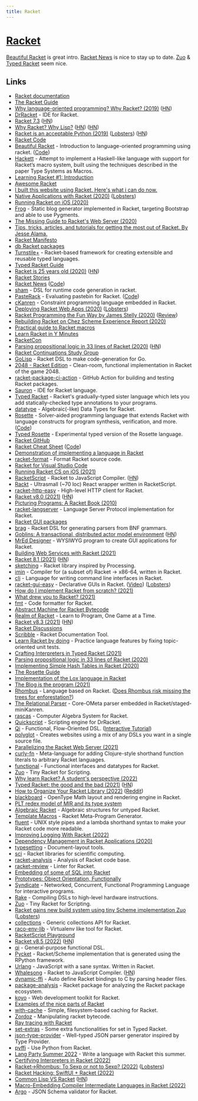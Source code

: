 ```yaml
---
title: Racket
---
```


# [Racket](https://racket-lang.org/)

[Beautiful Racket](https://beautifulracket.com/) is great intro. [Racket News](https://racket-news.com/) is nice to stay up to date. [Zuo](https://github.com/racket/zuo) & [Typed Racket](https://github.com/racket/typed-racket) seem nice.

## Links

- [Racket documentation](https://docs.racket-lang.org/)
- [The Racket Guide](https://docs.racket-lang.org/guide/)
- [Why language-oriented programming? Why Racket? (2019)](https://beautifulracket.com/appendix/why-lop-why-racket.html) ([HN](https://news.ycombinator.com/item?id=19232068))
- [DrRacket](https://github.com/racket/drracket) - IDE for Racket.
- [Racket 7.3](https://download.racket-lang.org/v7.3.html) ([HN](https://news.ycombinator.com/item?id=19925832))
- [Why Racket? Why Lisp?](https://beautifulracket.com/appendix/why-racket-why-lisp.html) ([HN](https://news.ycombinator.com/item?id=19952714)) ([HN](https://news.ycombinator.com/item?id=32839542))
- [Racket is an acceptable Python (2019)](https://dustycloud.org/blog/racket-is-an-acceptable-python/) ([Lobsters](https://lobste.rs/s/q2kci7/racket_is_acceptable_python)) ([HN](https://news.ycombinator.com/item?id=31493207))
- [Racket Code](https://github.com/racket/racket)
- [Beautiful Racket](https://beautifulracket.com/) - Introduction to language-oriented programming using racket. ([Code](https://github.com/mbutterick/beautiful-racket))
- [Hackett](https://github.com/lexi-lambda/hackett) - Attempt to implement a Haskell-like language with support for Racket’s macro system, built using the techniques described in the paper Type Systems as Macros.
- [Learning Racket #1: Introduction](https://artyom.me/learning-racket-1)
- [Awesome Racket](https://github.com/avelino/awesome-racket)
- [I built this website using Racket. Here's what i can do now.](https://sagegerard.com/racket-powered.html)
- [Native Applications with Racket (2020)](https://defn.io/2020/01/04/remember-internals/) ([Lobsters](https://lobste.rs/s/s4okil/native_applications_with_racket))
- [Running Racket on iOS (2020)](https://defn.io/2020/01/05/racket-on-ios/)
- [Frog](https://github.com/greghendershott/frog) - Static blog generator implemented in Racket, targeting Bootstrap and able to use Pygments.
- [The Missing Guide to Racket's Web Server (2020)](https://defn.io/2020/02/12/racket-web-server-guide/)
- [Tips, tricks, articles, and tutorials for getting the most out of Racket. By Jesse Alama.](https://lisp.sh/)
- [Racket Manifesto](https://www2.ccs.neu.edu/racket/pubs/manifesto.pdf)
- [db Racket packages](https://github.com/racket/db)
- [Turnstile+](https://github.com/stchang/macrotypes) - Racket-based framework for creating extensible and reusable typed languages.
- [Typed Racket Guide](https://docs.racket-lang.org/ts-guide/index.html)
- [Racket is 25 years old (2020)](https://blog.racket-lang.org/2020/05/racket-is-25.html) ([HN](https://news.ycombinator.com/item?id=23132621))
- [Racket Stories](https://racket-stories.com/)
- [Racket News](https://racket-news.com/) ([Code](https://github.com/pmatos/racket-news))
- [sham](https://github.com/rjnw/sham) - DSL for runtime code generation in racket.
- [PasteRack](http://www.pasterack.org/) - Evaluating pastebin for Racket. ([Code](https://github.com/stchang/pasterack))
- [cKanren](https://github.com/calvis/cKanren) - Constraint programming language embedded in Racket.
- [Deploying Racket Web Apps (2020)](https://defn.io/2020/06/28/racket-deployment/) ([Lobsters](https://lobste.rs/s/lzv4iu/deploying_racket_web_apps))
- [Racket Programming the Fun Way by James Stelly (2020)](https://www.penguinrandomhouse.com/books/645955/racket-programming-the-fun-way-by-james-stelly/) ([Review](https://www.micahcantor.com/blog/racket-programming-the-fun-way-review/))
- [Rebuilding Racket on Chez Scheme Experience Report (2020)](https://www.youtube.com/watch?v=s3Q3M2wZ7rI)
- [Practical guide to Racket macros](https://github.com/greghendershott/fear-of-macros)
- [Learn Racket in Y Minutes](https://learnxinyminutes.com/docs/racket/)
- [RacketCon](https://con.racket-lang.org/)
- [Parsing propositional logic in 33 lines of Racket (2020)](https://micahcantor.xyz/blog/logic-racket-parser) ([HN](https://news.ycombinator.com/item?id=24764648))
- [Racket Continuations Study Group](https://github.com/rain-1/continuations-study-group)
- [GoLisp](https://github.com/corpix/golisp) - Racket DSL to make code-generation for Go.
- [2048 - Racket Edition](https://github.com/danprager/racket-2048) - Clean-room, functional implementation in Racket of the game 2048.
- [racket-package-ci-action](https://github.com/jackfirth/racket-package-ci-action) - GitHub Action for building and testing Racket packages.
- [Sauron](https://github.com/racket-tw/sauron) - IDE for Racket language.
- [Typed Racket](https://github.com/racket/typed-racket) - Racket's gradually-typed sister language which lets you add statically-checked type annotations to your programs.
- [datatype](https://github.com/pnwamk/datatype) - Algebraic(-like) Data Types for Racket.
- [Rosette](https://emina.github.io/rosette/) - Solver-aided programming language that extends Racket with language constructs for program synthesis, verification, and more. ([Code](https://github.com/emina/rosette))
- [Typed Rosette](https://github.com/stchang/typed-rosette) - Experimental typed version of the Rosette language.
- [Racket GitHub](https://github.com/racket)
- [Racket Cheat Sheet](https://docs.racket-lang.org/racket-cheat/) ([Code](https://github.com/jeapostrophe/racket-cheat))
- [Demonstration of implementing a language in Racket](https://github.com/mflatt/scratchy)
- [racket-format](https://github.com/russellw/racket-format) - Format Racket source code.
- [Racket for Visual Studio Code](https://github.com/pouyakary/vscode-racket)
- [Running Racket CS on iOS (2021)](https://defn.io/2021/01/19/racket-cs-on-ios/)
- [RacketScript](https://github.com/racketscript/racketscript) - Racket to JavaScript Compiler. ([HN](https://news.ycombinator.com/item?id=28662132))
- [Rackt](https://github.com/rackt-org/rackt) - Ultrasmall (~70 loc) React wrapper written in RacketScript.
- [racket-http-easy](https://github.com/Bogdanp/racket-http-easy) - High-level HTTP client for Racket.
- [Racket v8.0 (2021)](https://blog.racket-lang.org/2021/02/racket-v8-0.html) ([HN](https://news.ycombinator.com/item?id=26129480))
- [Picturing Programs: A Racket Book (2010)](http://picturingprograms.com/)
- [racket-langserver](https://github.com/jeapostrophe/racket-langserver) - Language Server Protocol implementation for Racket.
- [Racket GUI packages](https://github.com/racket/gui)
- [brag](https://github.com/mbutterick/brag) - Racket DSL for generating parsers from BNF grammars.
- [Goblins: A transactional, distributed actor model environment](https://docs.racket-lang.org/goblins/) ([HN](https://news.ycombinator.com/item?id=26665387))
- [MrEd Designer](https://github.com/Metaxal/MrEd-Designer) - WYSIWYG program to create GUI applications for Racket.
- [Building Web Services with Racket (2021)](https://www.youtube.com/watch?v=ZvwE6_MMJjM)
- [Racket 8.1 (2021)](https://blog.racket-lang.org/2021/05/racket-v8-1.html) ([HN](https://news.ycombinator.com/item?id=27073879))
- [sketching](https://github.com/soegaard/sketching) - Racket library inspired by Processing.
- [imin](https://github.com/iambrj/imin) - Compiler for (a subset of) Racket -> x86-64, written in Racket.
- [cli](https://github.com/countvajhula/cli) - Language for writing command line interfaces in Racket.
- [racket-gui-easy](https://github.com/Bogdanp/racket-gui-easy) - Declarative GUIs in Racket. ([Video](https://www.youtube.com/watch?v=AXJ9tTVGDwU)) ([Lobsters](https://lobste.rs/s/vaouwt/declarative_guis_racket))
- [How do I implement Racket from scratch? (2021)](https://www.reddit.com/r/Racket/comments/pfjs2e/how_do_i_implement_racket_from_scratch/)
- [What drew you to Racket? (2021)](https://www.reddit.com/r/Racket/comments/ptimod/what_drew_you_to_racket/)
- [fmt](https://github.com/sorawee/fmt) - Code formatter for Racket.
- [Abstract Machine for Racket Bytecode](https://github.com/akeep/abstract-racket)
- [Realm of Racket](https://nostarch.com/realmofracket.htm) - Learn to Program, One Game at a Time.
- [Racket v8.3 (2021)](https://blog.racket-lang.org/2021/11/racket-v8-3.html) ([HN](https://news.ycombinator.com/item?id=29134609))
- [Racket Discussions](https://racket.discourse.group/)
- [Scribble](https://github.com/racket/scribble) - Racket Documentation Tool.
- [Learn Racket by doing](https://github.com/zyrolasting/racket-koans) - Practice language features by fixing topic-oriented unit tests.
- [Crafting Interpreters in Typed Racket (2021)](https://www.micahcantor.com/blog/crafting-interpreters-typed-racket/)
- [Parsing propositional logic in 33 lines of Racket (2020)](https://www.micahcantor.com/blog/logic-racket-parser/)
- [Implementing Simple Hash Tables in Racket (2020)](https://www.micahcantor.com/blog/mutable-hash-racket/)
- [The Rosette Guide](https://docs.racket-lang.org/rosette-guide/index.html)
- [Implementation of the Lox language in Racket](https://github.com/micahcantor/racket-lox)
- [The Blog is the program (2021)](https://andregarzia.com/2021/12/the-blog-is-the-program.html)
- [Rhombus](https://github.com/racket/rhombus-prototype) - Language based on Racket. ([Does Rhombus risk missing the trees for enforestation?](https://github.com/racket/rhombus-prototype/discussions/199))
- [The Relational Parser](https://github.com/maxsnyder2000/TheRelationalParser) - Core-OMeta parser embedded in Racket/staged-miniKanren.
- [rascas](https://github.com/Metaxal/rascas) - Computer Algebra System for Racket.
- [Quickscript](https://github.com/Metaxal/quickscript) - Scripting engine for DrRacket.
- [Qi](https://docs.racket-lang.org/qi/index.html) - Functional, Flow-Oriented DSL. ([Interactive Tutorial](https://github.com/countvajhula/qi-tutorial))
- [polyglot](https://github.com/zyrolasting/polyglot) - Creates websites using a mix of any DSLs you want in a single source file.
- [Parallelizing the Racket Web Server (2021)](https://defn.io/2021/12/30/parallel-racket-web-server/)
- [curly-fn](https://github.com/lexi-lambda/racket-curly-fn) - Meta-language for adding Clojure-style shorthand function literals to arbitrary Racket languages.
- [functional](https://github.com/lexi-lambda/functional) - Functional interfaces and datatypes for Racket.
- [Zuo](https://github.com/mflatt/zuo) - Tiny Racket for Scripting.
- [Why learn Racket? A student's perspective (2022)](https://www.micahcantor.com/blog/why-learn-racket/)
- [Typed Racket: the good and the bad (2021)](https://www.micahcantor.com/blog/thoughts-typed-racket/) ([HN](https://news.ycombinator.com/item?id=30402408))
- [How to Organize Your Racket Library (2022)](https://countvajhula.com/2022/02/22/how-to-organize-your-racket-library/) ([Reddit](https://www.reddit.com/r/Racket/comments/sz0uhe/how_to_organize_your_racket_library_blog/))
- [blackboard](https://github.com/lexi-lambda/blackboard) - OpenType Math layout and rendering engine in Racket.
- [PLT redex model of MIR and its type system](https://github.com/nikomatsakis/a-mir-formality)
- [Algebraic Racket](https://github.com/dedbox/racket-algebraic) - Algebraic structures for untyped Racket.
- [Template Macros](https://github.com/dedbox/racket-template) - Racket Meta-Program Generator.
- [fluent](https://github.com/rogerkeays/racket-fluent) - UNIX style pipes and a lambda shorthand syntax to make your Racket code more readable.
- [Improving Logging With Racket (2022)](https://www.grinning-cat.com/post/improving-logging-with-racket/)
- [Dependency Management in Racket Applications (2020)](https://alex-hhh.github.io/2020/05/dependency-management-in-racket-applications.html)
- [typesetting](https://github.com/mbutterick/typesetting) - Document-layout tools.
- [sci](https://github.com/soegaard/sci) - Racket libraries for scientific computing.
- [racket-analysis](https://github.com/sorawee/racket-analysis) - Analysis of Racket code base.
- [racket-review](https://github.com/Bogdanp/racket-review) - Linter for Racket.
- [Embedding of some of SQL into Racket](https://github.com/rmculpepper/sql)
- [Prototypes: Object Orientation, Functionally](https://github.com/metareflection/poof)
- [Syndicate](https://github.com/tonyg/syndicate) - Networked, Concurrent, Functional Programming Language for interactive programs.
- [Rake](https://github.com/uwplse/rake) - Compiling DSLs to high-level hardware instructions.
- [Zuo](https://github.com/racket/zuo) - Tiny Racket for Scripting.
- [Racket gains new build system using tiny Scheme implementation Zuo](https://github.com/racket/racket/pull/4179) ([Lobsters](https://lobste.rs/s/ax4iyv/racket_gains_new_build_system_using_tiny))
- [collections](https://github.com/lexi-lambda/racket-collections) - Generic collections API for Racket.
- [raco-env-lib](https://github.com/samdphillips/raco-pkg-env) - Virtualenv like tool for Racket.
- [RacketScript Playground](https://github.com/racketscript/racketscript-playground)
- [Racket v8.5 (2022)](https://blog.racket-lang.org/2022/04/racket-v8-5.html) ([HN](https://news.ycombinator.com/item?id=31230504))
- [qi](https://github.com/countvajhula/qi) - General-purpose functional DSL.
- [Pycket](https://github.com/pycket/pycket) - Racket/Scheme implementation that is generated using the RPython framework.
- [Urlang](https://github.com/soegaard/urlang) - JavaScript with a sane syntax. Written in Racket.
- [Whalesong](https://www.hashcollision.org/whalesong/) - Racket to JavaScript Compiler. ([HN](https://news.ycombinator.com/item?id=31457045))
- [dynamic-ffi](https://github.com/dbenoit17/dynamic-ffi) - Auto define Racket bindings to C by parsing header files.
- [package-analysis](https://github.com/jackfirth/package-analysis) - Racket package for analyzing the Racket package ecosystem.
- [koyo](https://github.com/Bogdanp/koyo) - Web development toolkit for Racket.
- [Examples of the nice parts of Racket](https://github.com/ruliana/racket-examples)
- [with-cache](https://github.com/bennn/with-cache) - Simple, filesystem-based caching for Racket.
- [Zordoz](https://github.com/bennn/zordoz) - Manipulating racket bytecode.
- [Ray tracing with Racket](https://github.com/nikofeyn/ray-tracing-with-racket)
- [set-extras](https://github.com/philnguyen/set-extras) - Some extra functionalities for set in Typed Racket.
- [json-type-provider](https://github.com/philnguyen/json-type-provider) - Well-typed JSON parser generator inspired by Type Provider.
- [pyffi](https://github.com/soegaard/pyffi) - Use Python from Racket.
- [Lang Party Summer 2022](https://github.com/lang-party/Summer2022) - Write a language with Racket this summer.
- [Certifying Interpreters in Racket (2022)](https://kmicinski.com/certifying-interpreters)
- [Racket->Rhombus: To Sexp or not to Sexp? (2022)](https://gopiandcode.uk/logs/log-racket-and-rhombus-sexp.html) ([Lobsters](https://lobste.rs/s/ndqnr2/racket_rhombus_sexp_not_sexp))
- [Racket Hacking: SwiftUI + Racket (2022)](https://www.youtube.com/watch?v=aTvU0j4hBR0)
- [Common Lisp VS Racket](https://gist.github.com/vindarel/c1ef5e043773921e3b11d8f4fe1ca7ac) ([HN](https://news.ycombinator.com/item?id=32723784))
- [Macro-Embedding Compiler Intermediate Languages in Racket (2022)](https://williamjbowman.com/resources/wjb2022-hashlang-x64.pdf)
- [Argo](https://github.com/jessealama/argo) - JSON Schema validator for Racket.
